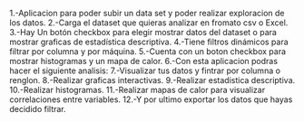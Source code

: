 1.-Aplicacion para poder subir un data set y poder realizar exploracion de los datos.
2.-Carga el dataset que quieras analizar en fromato csv o Excel.
3.-Hay Un botón checkbox para elegir mostrar datos del dataset o para mostrar graficas de estadística descriptiva.
4.-Tiene filtros dinámicos  para filtrar por columna y por máquina.
5.-Cuenta con un boton checkbox para mostrar histogramas y un mapa de calor.
6.-Con esta aplicacion podras hacer el siguiente analisis:
7.-Visualizar tus datos y fintrar por columna o renglon.
8.-Realizar graficas interactivas.
9.-Realizar estadistica descriptiva.
10.-Realizar histogramas.
11.-Realizar mapas de calor para visualizar correlaciones entre variables.
12.-Y por ultimo exportar los datos que hayas decidido filtrar.


